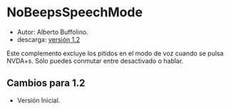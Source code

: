 # NoBeepsSpeechMode #
*	 Autor: Alberto Buffolino.
*	 descarga: [versión 1.2][1]

Este complemento excluye los pitidos en el modo de voz cuando se pulsa
NVDA+s.  Sólo puedes conmutar entre desactivado o hablar.

## Cambios para 1.2 ##
*	 Versión Inicial.

[1]: http://addons.nvda-project.org/files/get.php?file=nb
